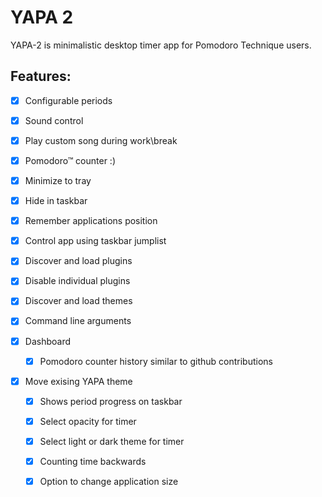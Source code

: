 YAPA 2
====

YAPA-2 is minimalistic desktop timer app for Pomodoro Technique users. 

Features:
---------

- [x] Configurable periods
- [x] Sound control
- [x] Play custom song during work\break
- [x] Pomodoro™ counter :)
- [x] Minimize to tray
- [x] Hide in taskbar
- [x] Remember applications position
- [x] Control app using taskbar jumplist
- [x] Discover and load plugins
- [x] Disable individual plugins
- [x] Discover and load themes
- [x] Command line arguments

- [x] Dashboard
  - [x] Pomodoro counter history similar to github contributions

- [x] Move exising YAPA theme
  - [x] Shows period progress on taskbar
  - [x] Select opacity for timer
  - [x] Select light or dark theme for timer
  - [x] Counting time backwards
  - [x] Option to change application size

